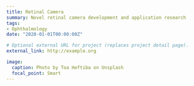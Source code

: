 ```yaml
---
title: Retinal Camera
summary: Novel retinal camera development and application research
tags:
- Ophthalmology
date: "2020-01-01T00:00:00Z"

# Optional external URL for project (replaces project detail page).
external_link: http://example.org

image:
  caption: Photo by Toa Heftiba on Unsplash
  focal_point: Smart
---
```

